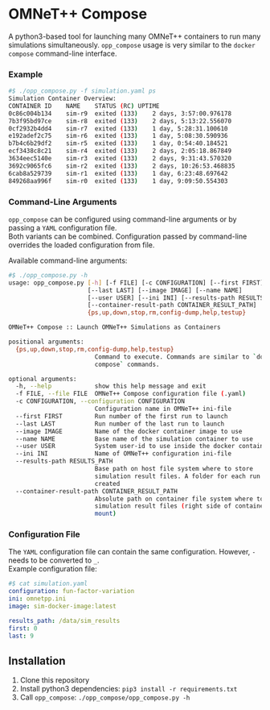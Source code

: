 # OMNeT++ Compose

A python3-based tool for launching many OMNeT++ containers to run many simulations simultaneously.
`opp_compose` usage is very similar to the `docker compose` command-line interface.

### Example
```bash
#$ ./opp_compose.py -f simulation.yaml ps
Simulation Container Overview:
CONTAINER ID	NAME	STATUS (RC)	UPTIME
0c86c004b134	sim-r9	exited (133)	2 days, 3:57:00.976178
7b3f95bd97ce	sim-r8	exited (133)	2 days, 5:13:22.556070
0cf2932b4dd4	sim-r7	exited (133)	1 day, 5:28:31.100610
e192adef2c75	sim-r6	exited (133)	1 day, 5:08:30.590936
b7b4c6b29df2	sim-r5	exited (133)	1 day, 0:54:40.184521
ecf3438c8c21	sim-r4	exited (133)	2 days, 2:05:18.867849
3634eec5140e	sim-r3	exited (133)	2 days, 9:31:43.570320
3692c9065fc6	sim-r2	exited (133)	2 days, 10:26:53.468835
6cab8a529739	sim-r1	exited (133)	1 day, 6:23:48.697642
849268aa996f	sim-r0	exited (133)	1 day, 9:09:50.554303
```

### Command-Line Arguments
`opp_compose` can be configured using command-line arguments or by passing a `YAML` configuration file.  
Both variants can be combined. Configuration passed by command-line overrides the loaded configuration from file.
  
Available command-line arguments:
```bash
#$ ./opp_compose.py -h
usage: opp_compose.py [-h] [-f FILE] [-c CONFIGURATION] [--first FIRST]
                      [--last LAST] [--image IMAGE] [--name NAME]
                      [--user USER] [--ini INI] [--results-path RESULTS_PATH]
                      [--container-result-path CONTAINER_RESULT_PATH]
                      {ps,up,down,stop,rm,config-dump,help,testup}

OMNeT++ Compose :: Launch OMNeT++ Simulations as Containers

positional arguments:
  {ps,up,down,stop,rm,config-dump,help,testup}
                        Command to execute. Commands are similar to `docker
                        compose` commands.

optional arguments:
  -h, --help            show this help message and exit
  -f FILE, --file FILE  OMNeT++ Compose configuration file (.yaml)
  -c CONFIGURATION, --configuration CONFIGURATION
                        Configuration name in OMNeT++ ini-file
  --first FIRST         Run number of the first run to launch
  --last LAST           Run number of the last run to launch
  --image IMAGE         Name of the docker container image to use
  --name NAME           Base name of the simulation container to use
  --user USER           System user-id to use inside the docker container
  --ini INI             Name of OMNeT++ configuration ini-file
  --results-path RESULTS_PATH
                        Base path on host file system where to store
                        simulation result files. A folder for each run is
                        created
  --container-result-path CONTAINER_RESULT_PATH
                        Absolute path on container file system where to store
                        simulation result files (right side of container bind
                        mount)
```

### Configuration File
The `YAML` configuration file can contain the same configuration. However, `-` needs to be converted to `_`.  
Example configuration file:
```yaml
#$ cat simulation.yaml
configuration: fun-factor-variation
ini: omnetpp.ini
image: sim-docker-image:latest

results_path: /data/sim_results
first: 0
last: 9
```

## Installation
1. Clone this repository
2. Install python3 dependencies: `pip3 install -r requirements.txt`
3. Call `opp_compose`: `./opp_compose/opp_compose.py -h`
